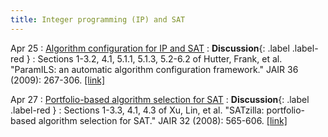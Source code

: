 ```yaml
---
title: Integer programming (IP) and SAT
---
```


Apr 25
: [Algorithm configuration for IP and SAT](https://vitercik.github.io/ml4algs/assets/slides/lecture7.pdf)
  : **Discussion**{: .label .label-red }
: Sections 1-3.2, 4.1, 5.1.1, 5.1.3, 5.2-6.2 of Hutter, Frank, et al. "ParamILS: an automatic algorithm configuration framework." JAIR 36 (2009): 267-306. [[link]](https://www.jair.org/index.php/jair/article/download/10628/25415/)

Apr 27
: [Portfolio-based algorithm selection for SAT](https://vitercik.github.io/ml4algs/assets/slides/lecture8.pdf)
  : **Discussion**{: .label .label-red }
: Sections 1-3.3, 4.1, 4.3 of Xu, Lin, et al. "SATzilla: portfolio-based algorithm selection for SAT." JAIR 32 (2008): 565-606. [[link]](https://www.jair.org/index.php/jair/article/download/10556/25269)
